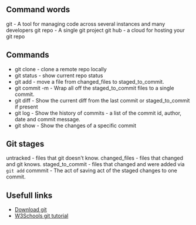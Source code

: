 ## Command words
git - A tool for managing code across several instances and many developers
git repo - A single git project
git hub - a cloud for hosting your git repo

## Commands
* git clone - clone a remote repo locally
* git status - show current repo status
* git add - move a file from changed_files to staged_to_commit.
* git commit -m <message> - Wrap all off the staged_to_commit files to a single commit.
* git diff - Show the current diff from the last commit or staged_to_commit if present
* git log - Show the history of commits - a list of the commit id, author, date and commit message.
* git show <commit id> - Show the changes of a specific commit

## Git stages
untracked - files that git doesn't know.
changed_files - files that changed and git knows.
staged_to_commit - files that changed and were added via `git add`
commmit - The act of saving act of the staged changes to one commit.


## Usefull links
* [Download git](https://git-scm.com/downloads)
* [W3Schools git tutorial](https://www.w3schools.com/git/default.asp?remote=github)